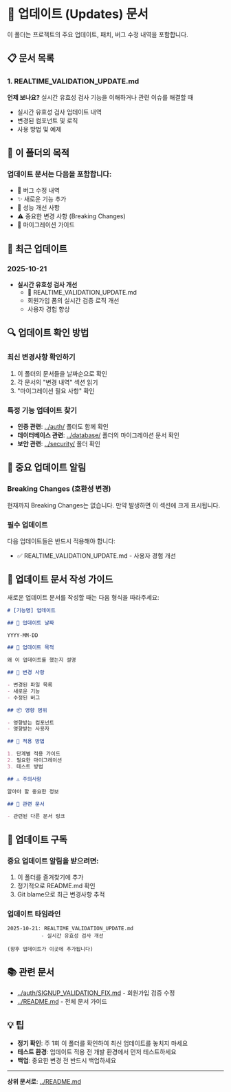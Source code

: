 # 🔄 업데이트 (Updates) 문서

이 폴더는 프로젝트의 주요 업데이트, 패치, 버그 수정 내역을 포함합니다.

## 📋 문서 목록

### 1. REALTIME_VALIDATION_UPDATE.md

**언제 보나요?** 실시간 유효성 검사 기능을 이해하거나 관련 이슈를 해결할 때

- 실시간 유효성 검사 업데이트 내역
- 변경된 컴포넌트 및 로직
- 사용 방법 및 예제

## 🎯 이 폴더의 목적

### 업데이트 문서는 다음을 포함합니다:

- 🐛 버그 수정 내역
- ✨ 새로운 기능 추가
- 🔧 성능 개선 사항
- ⚠️ 중요한 변경 사항 (Breaking Changes)
- 📝 마이그레이션 가이드

## 📅 최근 업데이트

### 2025-10-21

- **실시간 유효성 검사 개선**
  - 📄 REALTIME_VALIDATION_UPDATE.md
  - 회원가입 폼의 실시간 검증 로직 개선
  - 사용자 경험 향상

## 🔍 업데이트 확인 방법

### 최신 변경사항 확인하기

1. 이 폴더의 문서들을 날짜순으로 확인
2. 각 문서의 "변경 내역" 섹션 읽기
3. "마이그레이션 필요 사항" 확인

### 특정 기능 업데이트 찾기

- **인증 관련**: [../auth/](../auth/) 폴더도 함께 확인
- **데이터베이스 관련**: [../database/](../database/) 폴더의 마이그레이션 문서 확인
- **보안 관련**: [../security/](../security/) 폴더 확인

## 🚨 중요 업데이트 알림

### Breaking Changes (호환성 변경)

현재까지 Breaking Changes는 없습니다.
만약 발생하면 이 섹션에 크게 표시됩니다.

### 필수 업데이트

다음 업데이트들은 반드시 적용해야 합니다:

- ✅ REALTIME_VALIDATION_UPDATE.md - 사용자 경험 개선

## 📝 업데이트 문서 작성 가이드

새로운 업데이트 문서를 작성할 때는 다음 형식을 따라주세요:

```markdown
# [기능명] 업데이트

## 📅 업데이트 날짜

YYYY-MM-DD

## 🎯 업데이트 목적

왜 이 업데이트를 했는지 설명

## 🔧 변경 사항

- 변경된 파일 목록
- 새로운 기능
- 수정된 버그

## 📦 영향 범위

- 영향받는 컴포넌트
- 영향받는 사용자

## 🚀 적용 방법

1. 단계별 적용 가이드
2. 필요한 마이그레이션
3. 테스트 방법

## ⚠️ 주의사항

알아야 할 중요한 정보

## 🔗 관련 문서

- 관련된 다른 문서 링크
```

## 🔔 업데이트 구독

### 중요 업데이트 알림을 받으려면:

1. 이 폴더를 즐겨찾기에 추가
2. 정기적으로 README.md 확인
3. Git blame으로 최근 변경사항 추적

### 업데이트 타임라인

```
2025-10-21: REALTIME_VALIDATION_UPDATE.md
           - 실시간 유효성 검사 개선

(향후 업데이트가 이곳에 추가됩니다)
```

## 📚 관련 문서

- [../auth/SIGNUP_VALIDATION_FIX.md](../auth/SIGNUP_VALIDATION_FIX.md) - 회원가입 검증 수정
- [../README.md](../README.md) - 전체 문서 가이드

## 💡 팁

- **정기 확인**: 주 1회 이 폴더를 확인하여 최신 업데이트를 놓치지 마세요
- **테스트 환경**: 업데이트 적용 전 개발 환경에서 먼저 테스트하세요
- **백업**: 중요한 변경 전 반드시 백업하세요

---

**상위 문서로**: [../README.md](../README.md)
